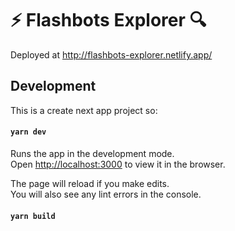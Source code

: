 # ⚡ Flashbots Explorer 🔍

Deployed at http://flashbots-explorer.netlify.app/

## Development
This is a create next app project so:

#### `yarn dev`

Runs the app in the development mode.\
Open [http://localhost:3000](http://localhost:3000) to view it in the browser.

The page will reload if you make edits.\
You will also see any lint errors in the console.

#### `yarn build`
